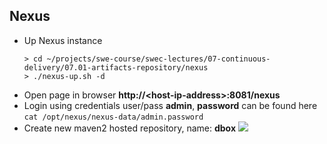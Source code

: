
## Nexus
* Up Nexus instance
  ```
  > cd ~/projects/swe-course/swec-lectures/07-continuous-delivery/07.01-artifacts-repository/nexus
  > ./nexus-up.sh -d
  ```
* Open page in browser **http://\<host-ip-address\>:8081/nexus**
* Login using credentials user/pass **admin**, **password** can be found here ```cat /opt/nexus/nexus-data/admin.password```
* Create new maven2 hosted repository, name: **dbox**
  ![](https://raw.githubusercontent.com/swe-course/swec-content/master/imgs/nexus-maven-repo.png)

